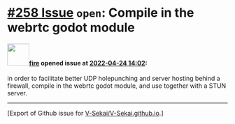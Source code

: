 # [\#258 Issue](https://github.com/V-Sekai/V-Sekai.github.io/issues/258) `open`: Compile in the webrtc godot module

#### <img src="https://avatars.githubusercontent.com/u/32321?u=c2e06a3d2b49a467aa907e54aa259516440267cc&v=4" width="50">[fire](https://github.com/fire) opened issue at [2022-04-24 14:02](https://github.com/V-Sekai/V-Sekai.github.io/issues/258):

in order to facilitate better UDP holepunching and server hosting behind a firewall, compile in the webrtc godot module, and use together with a STUN server.




-------------------------------------------------------------------------------



[Export of Github issue for [V-Sekai/V-Sekai.github.io](https://github.com/V-Sekai/V-Sekai.github.io).]
